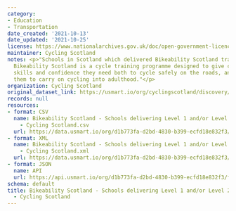 ```yaml
---
category:
- Education
- Transportation
date_created: '2021-10-13'
date_updated: '2021-10-25'
license: https://www.nationalarchives.gov.uk/doc/open-government-licence/version/3/
maintainer: Cycling Scotland
notes: <p>"Schools in Scotland which delivered Bikeability Scotland training in 2020/21.
  Bikeability Scotland is a cycle training programme designed to give children the
  skills and confidence they need both to cycle safely on the roads, and to encourage
  them to carry on cycling into adulthood."</p>
organization: Cycling Scotland
original_dataset_link: https://usmart.io/org/cyclingscotland/discovery/discovery-view-detail/abd9a110-9d4d-4b06-82e1-b3b6d1b3090f
records: null
resources:
- format: CSV
  name: Bikeability Scotland - Schools delivering Level 1 and/or Level 2 - 2020/21
    - Cycling Scotland.csv
  url: https://data.usmart.io/org/d1b773fa-d2bd-4830-b399-ecfd18e832f3/resource?resourceGUID=6d992d88-2f2e-4ade-ac6e-b456561aff56
- format: XML
  name: Bikeability Scotland - Schools delivering Level 1 and/or Level 2 - 2020/21
    - Cycling Scotland.xml
  url: https://data.usmart.io/org/d1b773fa-d2bd-4830-b399-ecfd18e832f3/resource?resourceGUID=7685f4d0-4919-4610-86b4-9ac457171e51
- format: JSON
  name: API
  url: https://api.usmart.io/org/d1b773fa-d2bd-4830-b399-ecfd18e832f3/f2345a0f-7653-4fda-85c7-7d5816d01376/1/urql
schema: default
title: Bikeability Scotland - Schools delivering Level 1 and/or Level 2 - 2020/21
  - Cycling Scotland
---
```

